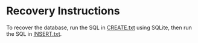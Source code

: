# Recovery Instructions

To recover the database, run the SQL in [CREATE.txt](/Recovery/CREATE.txt) using SQLite, then run the SQL in [INSERT.txt](/INSERT.txt).
